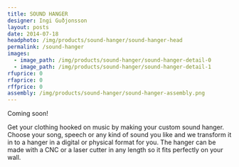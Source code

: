 ```yaml
---
title: SOUND HANGER
designer: Ingi Guðjonsson
layout: posts
date: 2014-07-18
headphoto: /img/products/sound-hanger/sound-hanger-head
permalink: /sound-hanger
images:  
  - image_path: /img/products/sound-hanger/sound-hanger-detail-0
  - image_path: /img/products/sound-hanger/sound-hanger-detail-1
rfuprice: 0
rfaprice: 0
rffprice: 0
assembly: /img/products/sound-hanger/sound-hanger-assembly.png 
---
```


Coming soon! 

Get your clothing hooked on music by making your custom sound hanger. Choose your song, speech or any kind of sound you like and we transform it in to a hanger in a digital or physical format for you. The hanger can be made with a CNC or a laser cutter in any length so it fits perfectly on your wall. 
